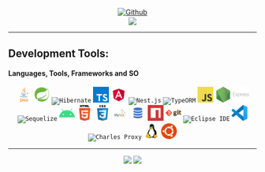 <p align="center">
    <a href="https://github.com/leooresende01"><img alt="Github" src="https://img.shields.io/badge/Github-black?style=for-the-badge&logo=github&logoColor=white"/></a>
    <br />
    <img src="https://komarev.com/ghpvc/?username=leooresende01&&style=flat&label=Total visits" align="center" />
</p>

---
## Development Tools:
#### Languages, Tools, Frameworks and SO

<p align="center">
<code><img height="32" src="https://raw.githubusercontent.com/github/explore/80688e429a7d4ef2fca1e82350fe8e3517d3494d/topics/java/java.png" alt="Java"/></code>
<code><img height="32" src="https://raw.githubusercontent.com/github/explore/80688e429a7d4ef2fca1e82350fe8e3517d3494d/topics/spring-boot/spring-boot.png" alt="Spring boot"/></code>
<code><img height="32" src="https://avatars.githubusercontent.com/u/348262?s=200&v=4" alt="Hibernate"/></code>
<code><img height="32" src="https://raw.githubusercontent.com/github/explore/80688e429a7d4ef2fca1e82350fe8e3517d3494d/topics/typescript/typescript.png" alt="Typescript"/></code>
<code><img height="32" src="https://raw.githubusercontent.com/github/explore/80688e429a7d4ef2fca1e82350fe8e3517d3494d/topics/angular/angular.png" alt="Angular"/></code>
<code><img height="32" src="https://user-images.githubusercontent.com/13108166/32161516-25ee8a3c-bd56-11e7-9d49-76faed577e1a.png" alt="Nest.js"/></code>
<code><img height="32" src="https://avatars.githubusercontent.com/u/20165699?s=200&v=4" style="background-color: white;" alt="TypeORM"/></code>
<code><img height="32" src="https://raw.githubusercontent.com/github/explore/80688e429a7d4ef2fca1e82350fe8e3517d3494d/topics/javascript/javascript.png" alt="Javascript"/></code>
<code><img height="32" src="https://raw.githubusercontent.com/github/explore/80688e429a7d4ef2fca1e82350fe8e3517d3494d/topics/nodejs/nodejs.png" alt="Nodejs"/></code>
<code><img height="32" src="https://raw.githubusercontent.com/github/explore/80688e429a7d4ef2fca1e82350fe8e3517d3494d/topics/express/express.png" alt="Express"/></code>
<code><img height="32" src="https://avatars.githubusercontent.com/u/3591786?s=200&v=4" alt="Sequelize"/></code>
<code><img height="32" src="https://raw.githubusercontent.com/github/explore/80688e429a7d4ef2fca1e82350fe8e3517d3494d/topics/android/android.png" alt="Android"/></code>
<code><img height="32" src="https://raw.githubusercontent.com/github/explore/80688e429a7d4ef2fca1e82350fe8e3517d3494d/topics/html/html.png" alt="HTML5"/></code>
<code><img height="32" src="https://raw.githubusercontent.com/github/explore/80688e429a7d4ef2fca1e82350fe8e3517d3494d/topics/css/css.png" alt="CSS"/></code>
<code><img height="32" src="https://raw.githubusercontent.com/github/explore/80688e429a7d4ef2fca1e82350fe8e3517d3494d/topics/mysql/mysql.png" alt="MySQL"/></code>
<code><img height="32" src="https://raw.githubusercontent.com/github/explore/80688e429a7d4ef2fca1e82350fe8e3517d3494d/topics/sql/sql.png" alt="SQL"/></code>
<code><img height="32" src="https://raw.githubusercontent.com/github/explore/80688e429a7d4ef2fca1e82350fe8e3517d3494d/topics/npm/npm.png" alt="NPM"/></code>
<code><img height="32" src="https://raw.githubusercontent.com/github/explore/80688e429a7d4ef2fca1e82350fe8e3517d3494d/topics/git/git.png" alt="Git"/></code>
<code><img height="32" src="https://projects.eclipse.org/sites/default/files/egit.png" alt="Eclipse IDE"/></code>
<code><img height="32" src="https://raw.githubusercontent.com/github/explore/80688e429a7d4ef2fca1e82350fe8e3517d3494d/topics/visual-studio-code/visual-studio-code.png" alt="VSCode"/></code>
<code><img height="32" src="https://user-images.githubusercontent.com/43851118/120894235-15da3b80-c5dd-11eb-82c8-106de91a4f5b.png" alt="Charles Proxy"/></code>
<code><img height="32" src="https://raw.githubusercontent.com/github/explore/80688e429a7d4ef2fca1e82350fe8e3517d3494d/topics/linux/linux.png" alt="Linux"/></code>
<code><img height="32" src="https://raw.githubusercontent.com/github/explore/80688e429a7d4ef2fca1e82350fe8e3517d3494d/topics/ubuntu/ubuntu.png" alt="Ubuntu"/></code>

--- 
<center>
		<img width="500px" src="https://github-readme-stats.vercel.app/api?username=leooresende01&layout=compact&theme=radical&show_icons=true"/>
        <img width="500px" width="500px" src="https://github-readme-stats.vercel.app/api/top-langs/?username=leooresende01&layout=compact&theme=radical"/>
</center>
